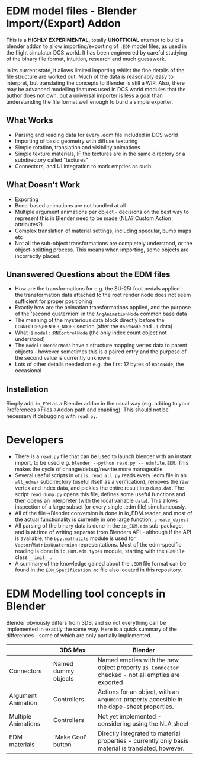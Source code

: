 EDM model files - Blender Import/(Export) Addon
===============================================

This is a **HIGHLY EXPERIMENTAL**, totally **UNOFFICIAL** attempt to build a
blender addon to allow importing/exporting of `.EDM` model files, as used in
the flight simulator DCS world. It has been engineered by careful studying of
the binary file format, intuition, research and much guesswork.

In its current state, it allows limited importing whilst the fine details of
the file structure are worked out. Much of the data is reasonably easy to
interpret, but translating the concepts to Blender is still a WIP. Also, there
may be advanced modelling features used in DCS world modules that the author
does not own, but a universal importer is less a goal than understanding the
file format well enough to build a simple exporter.

What Works
----------
- Parsing and reading data for every .edm file included in DCS world
- Importing of basic geometry with diffuse texturing
- Simple rotation, translation and visibility animations
- Simple texture materials, IF the textures are in the same directory
  or a subdirectory called "textures"
- Connectors, and UI integration to mark empties as such

What Doesn't Work
-----------------
- Exporting
- Bone-based animations are not handled at all
- Multiple argument animations per object - decisions on the best way to 
  represent this in Blender need to be made (NLA? Custom Action attributes?)
- Complex translation of material settings, including specular, bump maps etc
- Not all the sub-object transformations are completely understood, or the
  object-splitting process. This means when importing, some objects are
  incorrectly placed.

Unanswered Questions about the EDM files
----------------------------------------
- How are the transformations for e.g. the SU-25t foot pedals applied - the 
  transformation data attached to the root render node does not seem sufficient
  for proper positioning
- Exactly how are the animation transformations applied, and the purpose of
  the 'second quaternion' in the `ArgAnimationNode` common base data
- The meaning of the mysterious data block directly before the
  `CONNECTORS`/`RENDER_NODES` section (after the `RootNode` and `-1` data)
- What is `model::RNControlNode` (the only index count object not understood)
- The `model::RenderNode` have a structure mapping vertex data to parent
  objects - however sometimes this is a paired entry and the purpose of the
  second value is currently unknown
- Lots of other details needed on e.g. the first 12 bytes of `BaseNode`, the
  occasional 

Installation
------------
Simply add `io_EDM` as a Blender addon in the usual way (e.g. adding to your 
Preferences->Files->Addon path and enabling). This should not be necessary
if debugging with `read.py`.

Developers
==========
- There is a `read.py` file that can be used to launch blender with an instant
  import, to be used e.g. `blender --python read.py -- edmfile.EDM`. This makes
  the cycle of change/debug/rewrite more manageable
- Several useful scripts in `utils`. `read_all.py` reads every .edm file in an
  `all_edms/` subdirectory (useful itself as a verification), removes the raw
  vertex and index data, and pickles the entire result into `dump.dat`. The 
  script `read_dump.py` opens this file, defines some useful functions and
  then opens an interpreter (with the local variable `data`). This allows 
  inspection of a large subset (or every single .edm file) simultaneously.
- All of the file->Blender conversion is done in io_EDM.reader, and most of
  the actual functionality is currently in one large function,
  `create_object`
- All parsing of the binary data is done in the `io_EDM.edm` sub-package, and
  is at time of writing separate from Blenders API - although if the API is
  available, the `bpy.mathutils` module is used for 
  `Vector`/`Matrix`/`Quaternion` representations. Most of the edm-specific
  reading is done in `io_EDM.edm.types` module, starting with the `EDMFile`
  class `__init__`.
- A summary of the knowledge gained about the `.EDM` file format can be found
  in the `EDM_Specification.md` file also located in this repository.

EDM Modelling tool concepts in Blender
======================================
Blender obviously differs from 3DS, and so not everything can be implemented
in exactly the same way. Here is a quick summary of the differences - some of
which are only partially implemented.

|                    | 3DS Max             |   Blender                             |
|--------------------|---------------------|---------------------------------------|
| Connectors         | Named dummy objects | Named empties with the new object property `Is Connector` checked - not all empties are exported |
| Argument Animation | Controllers         | Actions for an object, with an `Argument` property accesible in the dope-sheet properties. |
| Multiple Animations| Controllers         | Not yet implemented - considering using the NLA sheet |
| EDM materials      | 'Make Cool' button  | Directly integrated to material properties - currently only basis material is translated, however. |
